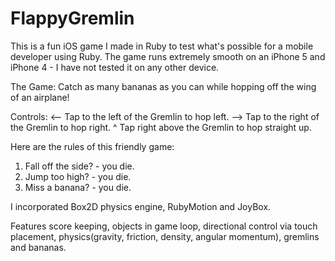 FlappyGremlin
=============

This is a fun iOS game I made in Ruby to test what's possible for a mobile developer using Ruby.
The game runs extremely smooth on an iPhone 5 and iPhone 4 -  I have not tested it on any other device.

The Game: 
Catch as many bananas as you can while hopping off the wing of an airplane!

Controls:
<-- Tap to the left of the Gremlin to hop left.
--> Tap to the right of the Gremlin to hop right.
^   Tap right above the Gremlin to hop straight up.

Here are the rules of this friendly game:

1. Fall off the side? - you die.  
2. Jump too high? - you die.  
3. Miss a banana? - you die.

I incorporated Box2D physics engine, RubyMotion and JoyBox.  

Features score keeping, objects in game loop, directional control via touch placement, physics(gravity, friction, density, angular momentum), gremlins and bananas.
